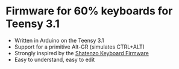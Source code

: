 Firmware for 60% keyboards for Teensy 3.1
===========================

* Written in Arduino on the Teensy 3.1
* Support for a primitive Alt-GR (simulates CTRL+ALT)
* Strongly inspired by the [Shatenzo Keyboard Firmware](https://github.com/BFoerschner/Shatenzo-Keyboard-Firmware)
* Easy to understand, easy to edit
